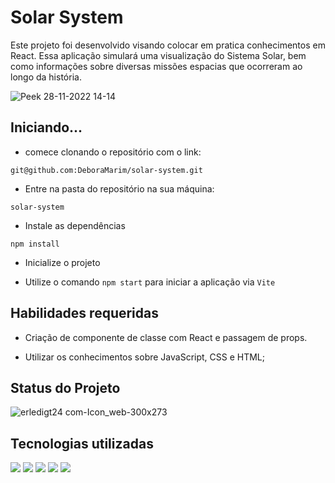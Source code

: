 # Solar System

Este projeto foi desenvolvido visando colocar em pratica conhecimentos em React.
Essa aplicação simulará uma visualização do Sistema Solar, bem como informações sobre diversas missões espacias que ocorreram ao longo da história.

![Peek 28-11-2022 14-14](https://user-images.githubusercontent.com/54490709/204340689-f7c59f8c-69b8-4c5d-960d-743c9c8f311b.gif)

 

<h2> Iniciando... </h2>

 - comece clonando o repositório com o link: 
 
``` git@github.com:DeboraMarim/solar-system.git ```


- Entre na pasta do repositório na sua máquina:

```solar-system```

- Instale as dependências

```npm install```

- Inicialize o projeto

- Utilize o comando ```npm start``` para iniciar a aplicação via ```Vite```

<h2> Habilidades requeridas </h2>

- Criação de componente de classe com React e passagem de props.

- Utilizar os conhecimentos sobre JavaScript, CSS e HTML;


<h2> Status do Projeto </h2> 

![erledigt24 com-Icon_web-300x273](https://user-images.githubusercontent.com/54490709/203751261-df3401b1-6453-4b65-ad4d-df54b265a707.png)


<h2> Tecnologias utilizadas </h2> 


<img src="https://img.shields.io/badge/CSS-239120?&style=for-the-badge&logo=css3&logoColor=white" /> <img src="https://img.shields.io/badge/JavaScript-F7DF1E?style=for-the-badge&logo=javascript&logoColor=black" /> <img src="https://img.shields.io/badge/Node.js-43853D?style=for-the-badge&logo=node.js&logoColor=white" /> <img src="https://img.shields.io/badge/HTML5-E34F26?style=for-the-badge&logo=html5&logoColor=white" /> <img src="https://img.shields.io/badge/React-20232A?style=for-the-badge&logo=react&logoColor=61DAFB" />
